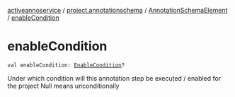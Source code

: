 [activeannoservice](../../index.md) / [project.annotationschema](../index.md) / [AnnotationSchemaElement](index.md) / [enableCondition](./enable-condition.md)

# enableCondition

`val enableCondition: `[`EnableCondition`](../-enable-condition/index.md)`?`

Under which condition will this annotation step be executed / enabled for the project
Null means unconditionally

